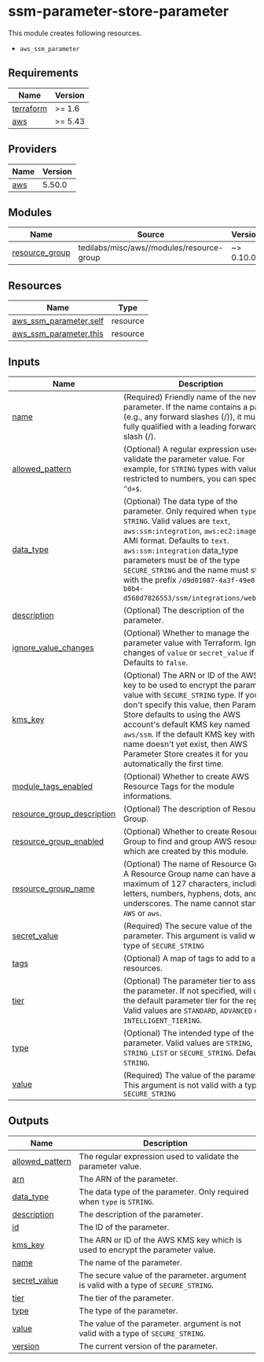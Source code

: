# ssm-parameter-store-parameter

This module creates following resources.

- `aws_ssm_parameter`

<!-- BEGIN_TF_DOCS -->
## Requirements

| Name | Version |
|------|---------|
| <a name="requirement_terraform"></a> [terraform](#requirement\_terraform) | >= 1.6 |
| <a name="requirement_aws"></a> [aws](#requirement\_aws) | >= 5.43 |

## Providers

| Name | Version |
|------|---------|
| <a name="provider_aws"></a> [aws](#provider\_aws) | 5.50.0 |

## Modules

| Name | Source | Version |
|------|--------|---------|
| <a name="module_resource_group"></a> [resource\_group](#module\_resource\_group) | tedilabs/misc/aws//modules/resource-group | ~> 0.10.0 |

## Resources

| Name | Type |
|------|------|
| [aws_ssm_parameter.self](https://registry.terraform.io/providers/hashicorp/aws/latest/docs/resources/ssm_parameter) | resource |
| [aws_ssm_parameter.this](https://registry.terraform.io/providers/hashicorp/aws/latest/docs/resources/ssm_parameter) | resource |

## Inputs

| Name | Description | Type | Default | Required |
|------|-------------|------|---------|:--------:|
| <a name="input_name"></a> [name](#input\_name) | (Required) Friendly name of the new parameter. If the name contains a path (e.g., any forward slashes (/)), it must be fully qualified with a leading forward slash (/). | `string` | n/a | yes |
| <a name="input_allowed_pattern"></a> [allowed\_pattern](#input\_allowed\_pattern) | (Optional) A regular expression used to validate the parameter value. For example, for `STRING` types with values restricted to numbers, you can specify `^d+$`. | `string` | `""` | no |
| <a name="input_data_type"></a> [data\_type](#input\_data\_type) | (Optional) The data type of the parameter. Only required when `type` is `STRING`. Valid values are `text`, `aws:ssm:integration`, `aws:ec2:image` for AMI format. Defaults to `text`. `aws:ssm:integration` data\_type parameters must be of the type `SECURE_STRING` and the name must start with the prefix `/d9d01087-4a3f-49e0-b0b4-d568d7826553/ssm/integrations/webhook/`. | `string` | `"text"` | no |
| <a name="input_description"></a> [description](#input\_description) | (Optional) The description of the parameter. | `string` | `"Managed by Terraform."` | no |
| <a name="input_ignore_value_changes"></a> [ignore\_value\_changes](#input\_ignore\_value\_changes) | (Optional) Whether to manage the parameter value with Terraform. Ignore changes of `value` or `secret_value` if true. Defaults to `false`. | `bool` | `false` | no |
| <a name="input_kms_key"></a> [kms\_key](#input\_kms\_key) | (Optional) The ARN or ID of the AWS KMS key to be used to encrypt the parameter value with `SECURE_STRING` type. If you don't specify this value, then Parameter Store defaults to using the AWS account's default KMS key named `aws/ssm`. If the default KMS key with that name doesn't yet exist, then AWS Parameter Store creates it for you automatically the first time. | `string` | `null` | no |
| <a name="input_module_tags_enabled"></a> [module\_tags\_enabled](#input\_module\_tags\_enabled) | (Optional) Whether to create AWS Resource Tags for the module informations. | `bool` | `true` | no |
| <a name="input_resource_group_description"></a> [resource\_group\_description](#input\_resource\_group\_description) | (Optional) The description of Resource Group. | `string` | `"Managed by Terraform."` | no |
| <a name="input_resource_group_enabled"></a> [resource\_group\_enabled](#input\_resource\_group\_enabled) | (Optional) Whether to create Resource Group to find and group AWS resources which are created by this module. | `bool` | `true` | no |
| <a name="input_resource_group_name"></a> [resource\_group\_name](#input\_resource\_group\_name) | (Optional) The name of Resource Group. A Resource Group name can have a maximum of 127 characters, including letters, numbers, hyphens, dots, and underscores. The name cannot start with `AWS` or `aws`. | `string` | `""` | no |
| <a name="input_secret_value"></a> [secret\_value](#input\_secret\_value) | (Required) The secure value of the parameter. This argument is valid with a type of `SECURE_STRING` | `string` | `""` | no |
| <a name="input_tags"></a> [tags](#input\_tags) | (Optional) A map of tags to add to all resources. | `map(string)` | `{}` | no |
| <a name="input_tier"></a> [tier](#input\_tier) | (Optional) The parameter tier to assign to the parameter. If not specified, will use the default parameter tier for the region. Valid values are `STANDARD`, `ADVANCED` or `INTELLIGENT_TIERING`. | `string` | `null` | no |
| <a name="input_type"></a> [type](#input\_type) | (Optional) The intended type of the parameter. Valid values are `STRING`, `STRING_LIST` or `SECURE_STRING`. Defaults to `STRING`. | `string` | `"STRING"` | no |
| <a name="input_value"></a> [value](#input\_value) | (Required) The value of the parameter. This argument is not valid with a type of `SECURE_STRING` | `string` | `""` | no |

## Outputs

| Name | Description |
|------|-------------|
| <a name="output_allowed_pattern"></a> [allowed\_pattern](#output\_allowed\_pattern) | The regular expression used to validate the parameter value. |
| <a name="output_arn"></a> [arn](#output\_arn) | The ARN of the parameter. |
| <a name="output_data_type"></a> [data\_type](#output\_data\_type) | The data type of the parameter. Only required when `type` is `STRING`. |
| <a name="output_description"></a> [description](#output\_description) | The description of the parameter. |
| <a name="output_id"></a> [id](#output\_id) | The ID of the parameter. |
| <a name="output_kms_key"></a> [kms\_key](#output\_kms\_key) | The ARN or ID of the AWS KMS key which is used to encrypt the parameter value. |
| <a name="output_name"></a> [name](#output\_name) | The name of the parameter. |
| <a name="output_secret_value"></a> [secret\_value](#output\_secret\_value) | The secure value of the parameter. argument is valid with a type of `SECURE_STRING`. |
| <a name="output_tier"></a> [tier](#output\_tier) | The tier of the parameter. |
| <a name="output_type"></a> [type](#output\_type) | The type of the parameter. |
| <a name="output_value"></a> [value](#output\_value) | The value of the parameter. argument is not valid with a type of `SECURE_STRING`. |
| <a name="output_version"></a> [version](#output\_version) | The current version of the parameter. |
<!-- END_TF_DOCS -->
